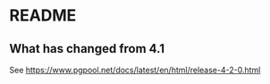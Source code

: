 # README

## What has changed from 4.1 

See https://www.pgpool.net/docs/latest/en/html/release-4-2-0.html
